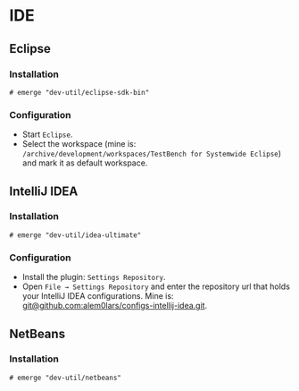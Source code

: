 # IDE

## Eclipse

### Installation

```ShellSession
# emerge "dev-util/eclipse-sdk-bin"
```

### Configuration

- Start `Eclipse`.
- Select the workspace (mine is:
  `/archive/development/workspaces/TestBench for Systemwide Eclipse`)
  and mark it as default workspace.

## IntelliJ IDEA

### Installation

```ShellSession
# emerge "dev-util/idea-ultimate"
```

### Configuration

- Install the plugin: `Settings Repository`.
- Open `File → Settings Repository` and enter the repository url that holds your
  IntelliJ IDEA configurations. Mine is:
  [git@github.com:alem0lars/configs-intellij-idea.git](https://github.com/alem0lars/configs-intellij-idea).

## NetBeans

### Installation

```ShellSession
# emerge "dev-util/netbeans"
```
